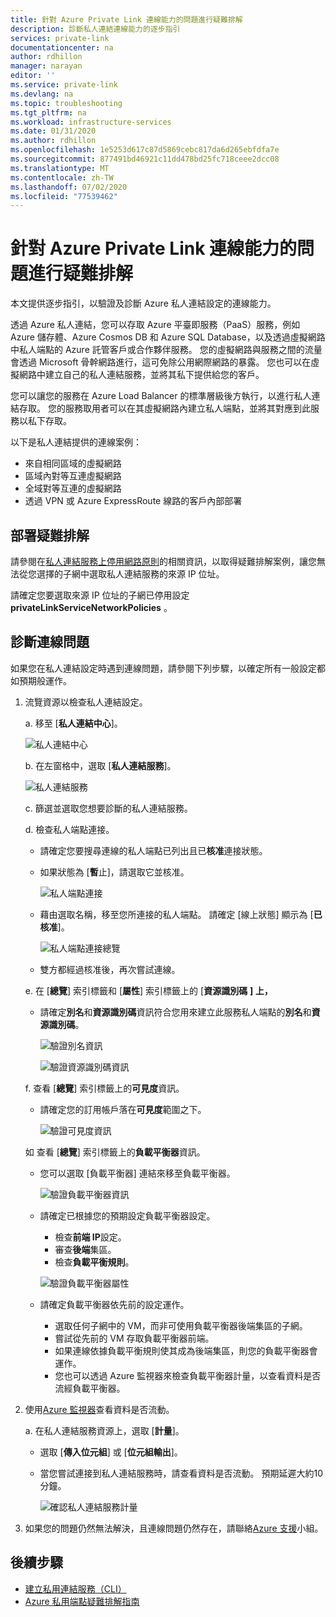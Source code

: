 ```yaml
---
title: 針對 Azure Private Link 連線能力的問題進行疑難排解
description: 診斷私人連結連線能力的逐步指引
services: private-link
documentationcenter: na
author: rdhillon
manager: narayan
editor: ''
ms.service: private-link
ms.devlang: na
ms.topic: troubleshooting
ms.tgt_pltfrm: na
ms.workload: infrastructure-services
ms.date: 01/31/2020
ms.author: rdhillon
ms.openlocfilehash: 1e5253d617c87d5869cebc817da6d265ebfdfa7e
ms.sourcegitcommit: 877491bd46921c11dd478bd25fc718ceee2dcc08
ms.translationtype: MT
ms.contentlocale: zh-TW
ms.lasthandoff: 07/02/2020
ms.locfileid: "77539462"
---
```

# <a name="troubleshoot-azure-private-link-connectivity-problems"></a>針對 Azure Private Link 連線能力的問題進行疑難排解

本文提供逐步指引，以驗證及診斷 Azure 私人連結設定的連線能力。

透過 Azure 私人連結，您可以存取 Azure 平臺即服務（PaaS）服務，例如 Azure 儲存體、Azure Cosmos DB 和 Azure SQL Database，以及透過虛擬網路中私人端點的 Azure 託管客戶或合作夥伴服務。 您的虛擬網路與服務之間的流量會透過 Microsoft 骨幹網路進行，這可免除公用網際網路的暴露。 您也可以在虛擬網路中建立自己的私人連結服務，並將其私下提供給您的客戶。

您可以讓您的服務在 Azure Load Balancer 的標準層級後方執行，以進行私人連結存取。 您的服務取用者可以在其虛擬網路內建立私人端點，並將其對應到此服務以私下存取。

以下是私人連結提供的連線案例：

- 來自相同區域的虛擬網路
- 區域內對等互連虛擬網路
- 全域對等互連的虛擬網路
- 透過 VPN 或 Azure ExpressRoute 線路的客戶內部部署

## <a name="deployment-troubleshooting"></a>部署疑難排解

請參閱在[私人連結服務上停用網路原則](https://docs.microsoft.com/azure/private-link/disable-private-link-service-network-policy)的相關資訊，以取得疑難排解案例，讓您無法從您選擇的子網中選取私人連結服務的來源 IP 位址。

請確定您要選取來源 IP 位址的子網已停用設定**privateLinkServiceNetworkPolicies** 。

## <a name="diagnose-connectivity-problems"></a>診斷連線問題

如果您在私人連結設定時遇到連線問題，請參閱下列步驟，以確定所有一般設定都如預期般運作。

1. 流覽資源以檢查私人連結設定。

    a. 移至 [**私人連結中心**]。

      ![私人連結中心](./media/private-link-tsg/private-link-center.png)

    b. 在左窗格中，選取 [**私人連結服務**]。

      ![私人連結服務](./media/private-link-tsg/private-link-service.png)

    c. 篩選並選取您想要診斷的私人連結服務。

    d. 檢查私人端點連接。
     - 請確定您要搜尋連線的私人端點已列出且已**核准**連接狀態。
     - 如果狀態為 [**暫**止]，請選取它並核准。

       ![私人端點連接](./media/private-link-tsg/pls-private-endpoint-connections.png)

     - 藉由選取名稱，移至您所連接的私人端點。 請確定 [線上狀態] 顯示為 [**已核准**]。

       ![私人端點連接總覽](./media/private-link-tsg/pls-private-endpoint-overview.png)

     - 雙方都經過核准後，再次嘗試連線。

    e. 在 [**總覽**] 索引標籤和 [**屬性**] 索引標籤上的 [**資源識別碼** **] 上，**
     - 請確定**別名**和**資源識別碼**資訊符合您用來建立此服務私人端點的**別名**和**資源識別碼**。

       ![驗證別名資訊](./media/private-link-tsg/pls-overview-pane-alias.png)

       ![驗證資源識別碼資訊](./media/private-link-tsg/pls-properties-pane-resourceid.png)

    f. 查看 [**總覽**] 索引標籤上的**可見度**資訊。
     - 請確定您的訂用帳戶落在**可見度**範圍之下。

       ![驗證可見度資訊](./media/private-link-tsg/pls-overview-pane-visibility.png)

    如 查看 [**總覽**] 索引標籤上的**負載平衡器**資訊。
     - 您可以選取 [負載平衡器] 連結來移至負載平衡器。

       ![驗證負載平衡器資訊](./media/private-link-tsg/pls-overview-pane-ilb.png)

     - 請確定已根據您的預期設定負載平衡器設定。
       - 檢查**前端 IP**設定。
       - 審查**後端**集區。
       - 檢查**負載平衡規則**。

       ![驗證負載平衡器屬性](./media/private-link-tsg/pls-ilb-properties.png)

     - 請確定負載平衡器依先前的設定運作。
       - 選取任何子網中的 VM，而非可使用負載平衡器後端集區的子網。
       - 嘗試從先前的 VM 存取負載平衡器前端。
       - 如果連線依據負載平衡規則使其成為後端集區，則您的負載平衡器會運作。
       - 您也可以透過 Azure 監視器來檢查負載平衡器計量，以查看資料是否流經負載平衡器。

1. 使用[Azure 監視器](https://docs.microsoft.com/azure/azure-monitor/overview)查看資料是否流動。

    a. 在私人連結服務資源上，選取 [**計量**]。
     - 選取 [**傳入位元組**] 或 [**位元組輸出**]。
     - 當您嘗試連接到私人連結服務時，請查看資料是否流動。 預期延遲大約10分鐘。

       ![確認私人連結服務計量](./media/private-link-tsg/pls-metrics.png)

1. 如果您的問題仍然無法解決，且連線問題仍然存在，請聯絡[Azure 支援](https://ms.portal.azure.com/#blade/Microsoft_Azure_Support/HelpAndSupportBlade/overview)小組。

## <a name="next-steps"></a>後續步驟

 * [建立私用連結服務（CLI）](https://docs.microsoft.com/azure/private-link/create-private-link-service-cli)
 * [Azure 私用端點疑難排解指南](troubleshoot-private-endpoint-connectivity.md)

